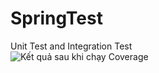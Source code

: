 # SpringTest
Unit Test and Integration Test </br>
![Kết quả sau khi chạy Coverage](https://github.com/user-attachments/assets/a81148e7-0323-4b43-b380-3476d7cb776e)
